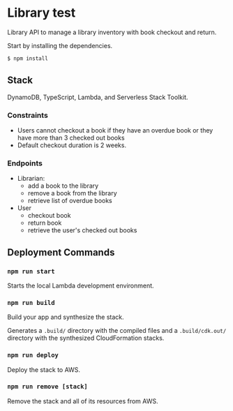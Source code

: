 # Library test

Library API to manage a library inventory with book checkout and return. 

Start by installing the dependencies.

```bash
$ npm install
```

## Stack
 
DynamoDB, TypeScript, Lambda, and Serverless Stack Toolkit.

### Constraints

- Users cannot checkout a book if they have an overdue book or
they have more than 3 checked out books 
- Default checkout duration is 2 weeks.

### Endpoints

- Librarian:
  - add a book to the library
  - remove a book from the library
  - retrieve list of overdue books
- User
  - checkout book
  - return book
  - retrieve the user's checked out books


## Deployment Commands

### `npm run start`

Starts the local Lambda development environment.

### `npm run build`

Build your app and synthesize the stack.

Generates a `.build/` directory with the compiled files and a `.build/cdk.out/` directory with the synthesized CloudFormation stacks.

### `npm run deploy`

Deploy the stack to AWS.

### `npm run remove [stack]`

Remove the stack and all of its resources from AWS. 

